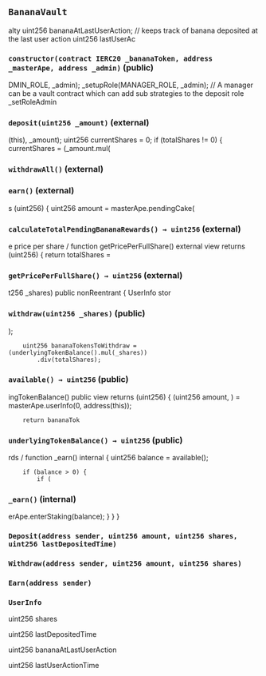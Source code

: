 ## `BananaVault`

alty
        uint256 bananaAtLastUserAction; // keeps track of banana deposited at the last user action
        uint256 lastUserAc




### `constructor(contract IERC20 _bananaToken, address _masterApe, address _admin)` (public)

DMIN_ROLE, _admin);
        _setupRole(MANAGER_ROLE, _admin);
        // A manager can be a vault contract which can add sub strategies to the deposit role
        _setRoleAdmin



### `deposit(uint256 _amount)` (external)

(this), _amount);
        uint256 currentShares = 0;
        if (totalShares != 0) {
            currentShares = (_amount.mul(



### `withdrawAll()` (external)





### `earn()` (external)

s (uint256)
    {
        uint256 amount = masterApe.pendingCake(



### `calculateTotalPendingBananaRewards() → uint256` (external)

e price per share
/
    function getPricePerFullShare() external view returns (uint256) {
        return
            totalShares =



### `getPricePerFullShare() → uint256` (external)

t256 _shares) public nonReentrant {
        UserInfo stor



### `withdraw(uint256 _shares)` (public)

);

        uint256 bananaTokensToWithdraw = (underlyingTokenBalance().mul(_shares))
            .div(totalShares);



### `available() → uint256` (public)

ingTokenBalance() public view returns (uint256) {
        (uint256 amount, ) = masterApe.userInfo(0, address(this));

        return bananaTok



### `underlyingTokenBalance() → uint256` (public)

rds
/
    function _earn() internal {
        uint256 balance = available();

        if (balance > 0) {
            if (



### `_earn()` (internal)

erApe.enterStaking(balance);
        }
    }
}




### `Deposit(address sender, uint256 amount, uint256 shares, uint256 lastDepositedTime)`





### `Withdraw(address sender, uint256 amount, uint256 shares)`





### `Earn(address sender)`






### `UserInfo`


uint256 shares


uint256 lastDepositedTime


uint256 bananaAtLastUserAction


uint256 lastUserActionTime



